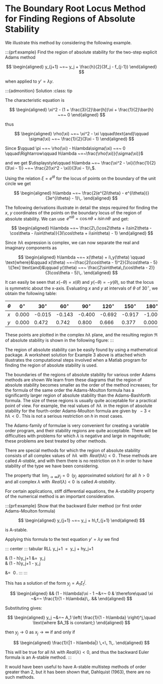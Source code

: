 # The Boundary Root Locus Method for Finding Regions of Absolute Stability

We illustrate this method by considering the following example.

:::{prf:example}
Find the region of absolute stability for the two-step explicit Adams
method 

$$
\begin{aligned}
        y_{j+1} ~=~ y_j + \frac{h}{2}(3f_j - f_{j-1})    
\end{aligned}
$$

 when applied to $y' = \lambda y$.

:::{admonition} Solution
:class: tip

The characteristic equation is 

$$
\begin{aligned}
        \xi^2 - (1 + \frac{3}{2}\bar{h})\xi + \frac{1}{2}\bar{h} ~=~ 0    
\end{aligned}
$$

 thus 

$$
\begin{aligned}
        \rho(\xi) ~=~ \xi^2 - \xi
        \qquad\text{and}\qquad
        \sigma(\xi) ~=~ \frac{1}{2}(3\xi - 1)    
\end{aligned}
$$

 Since
$\qquad \pi ~=~ \rho(\xi) - h\lambda\sigma(\xi) ~=~ 0
    \qquad\Rightarrow\qquad
    h\lambda ~=~\frac{\rho(\xi)}{\sigma(\xi)}$

and we get
$\displaystyle\qquad h\lambda ~=~ \frac{\xi^2 - \xi}{\frac{1}{2}(3\xi - 1)} ~=~ \frac{2(\xi^2 - \xi)}{3\xi - 1}\,$.

Using the relation $\xi = e^{i\theta}$ for the locus of points on the
boundary of the unit circle we get 

$$
\begin{aligned}
        h\lambda ~=~ \frac{2(e^{2i\theta} - e^{i\theta})}{3e^{i\theta} - 1}\,.    
\end{aligned}
$$

 The following derivations illustrate in detail the steps
required for finding the $x$, $y$ coordinates of the points on the
boundary locus of the region of absolute stability. We can use
$\,e^{ni\theta} = \cos n\theta + i\sin n\theta\,$ and get:


$$
\begin{aligned}
        h\lambda ~=~ \frac{2\,(\cos2\theta + i\sin2\theta - \cos\theta - i\sin\theta)}{3(\cos\theta + i\sin\theta) - 1}    
\end{aligned}
$$

 Since $\,h\lambda$ expression is complex, we can now
separate the real and imaginary components as 


$$
\begin{aligned}
        h\lambda ~=~ x(\theta) + i\,y(\theta) \qquad
        \text{where}&\qquad x(\theta) ~=~\frac{2(\cos\theta - 1)^2}{3\cos\theta - 5}
        \\[1ex]
        \text{and}&\qquad y(\theta) ~=~ \frac{2\sin\theta\,(\cos\theta - 2)}{3\cos\theta - 5}\,.    
\end{aligned}
$$



It can easily be seen that $x(-\theta) = x(\theta)$ and
$y(-\theta) = -y(\theta)$, so that the locus is symmetric about the
x-axis. Evaluating $x$ and $y$ at intervals of $\theta$ of $30^{\circ}$,
we obtain the following table:


| $\theta$  | $0^{\circ}$  | $30^{\circ}$ | $60^{\circ}$  | $90^{\circ}$  | $120^{\circ}$ | $150^{\circ}$ | $180^{\circ}$ |
|---|---|---|---|---|---|---|---|
| $x$  | 0.000  | -0.015  | -0.143  | -0.400  | -0.692  | -0.917  | -1.000|
|$y$  | 0.000  | 0.472  | 0.742  | 0.800  | 0.666  | 0.377  | 0.000|


These points are plotted in the complex $h\lambda$ plane, and the
resulting region $\Re$ of absolute stability is shown in the following
figure:
:::

The region of absolute stability can be easily found by using a
mathematical package. A worksheet solution for Example 3 above is
attached which illustrates the computational steps involved when a
Matlab program for finding the region of absolute stability is used.

The boundaries of the regions of absolute stability for various order
Adams methods are shown We learn from these diagrams that the region of
absolute stability becomes smaller as the order of the method increases;
for the formula of the same order the Adams-Moulton formula has a
significantly larger region of absolute stability than the
Adams-Bashforth formula. The size of these regions is usually quite
acceptable for a practical point of view. For example, the real values
of $\,h\lambda\,$ in the region of absolute stability for the
fourth-order Adams-Moulton formula are given by $~-3 < h\lambda < 0\,$.
This is not a serious restriction on $h$ in most cases.

The Adams-family of formulae is very convenient for creating a variable
order program, and their stability regions are quite acceptable. There
will be difficulties with problems for which $\lambda$ is negative and
large in magnitude; these problems are best treated by other methods.

There are special methods for which the region of absolute stability
consists of all complex values of $\,h\lambda\,$ with
$\,Real(h\lambda) < 0\,$. These methods are called *A-stable*, and with
them there is no restriction on $h$ in order to have stability of the
type we have been considering.

The property that $\displaystyle\,\lim_{j \to \infty} y_j = 0\;$
($y_j\,$ approximated solution) for all $\,h>0\,$ and all complex
$\lambda$ with $\,Real(\lambda)<0\,$ is called *A-stability*.

For certain applications, stiff differential equations, the A-stability
property of the numerical method is an important consideration.

:::{prf:example}
Show that the backward Euler method (or first order Adams-Moulton
formula) 

$$
\begin{aligned}
        y_{j+1} ~=~ y_j + h\,f_{j+1}    
\end{aligned}
$$

 is A-stable.

Applying this formula to the test equation $y' = \lambda y$ we find

::: center
::: tabular
RLL y\_j+1  =  y_j + hy\_j+1

& (1 - h)y\_j+1 &=  y_j\
& (1 - h)y\_j+1 - y_j   

&=  0 .
:::
:::

This has a solution of the form $y_j = A_1\xi_1^j$. 

$$
\begin{aligned}
        && (1 - h\lambda)\xi - 1 ~&=~ 0
        & \therefore\quad \xi ~&=~ \frac{1}{1 - h\lambda}\,. &&    
\end{aligned}
$$

 Substituting gives: 

$$
\begin{aligned}
        y_j ~&=~ A_1 \left(
            \frac{1}{1 - h\lambda}
        \right)^j,\quad \text{where $A_1$ is constant;}    
\end{aligned}
$$

 then $y_j \to 0$ as $x_j \to \infty$ if and only if


$$
\begin{aligned}
        \frac{1}{|1 - h\lambda|} \,<\, 1\,.    
\end{aligned}
$$

 This will be true for all $h\lambda$ with
$Real(\lambda) < 0$, and thus the backward Euler formula is an A-stable
method.
:::

It would have been useful to have A-stable multistep methods of order
greater than 2, but it has been shown that, Dahlquist (1963), there are
no such methods.

